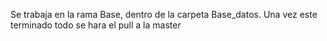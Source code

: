 Se trabaja en la rama Base, dentro de la carpeta Base_datos. 
Una vez este terminado todo se hara el pull a la master
